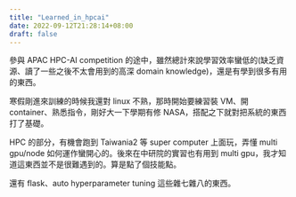 ```yaml
---
title: "Learned_in_hpcai"
date: 2022-09-12T21:28:14+08:00
draft: false
---
```


參與 APAC HPC-AI competition 的途中，雖然總計來說學習效率蠻低的(缺乏資源、讀了一些之後不太會用到的高深 domain knowledge)，還是有學到很多有用的東西。

寒假剛進來訓練的時候我還對 linux 不熟，那時開始要練習裝 VM、開 container、熟悉指令，剛好大一下學期有修 NASA，搭配之下就對把系統的東西打了基礎。

HPC 的部分，有機會跑到 Taiwania2 等 super computer 上面玩，弄懂 multi gpu/node 如何運作蠻開心的。後來在中研院的實習也有用到 multi gpu，我才知道這東西並不是很難遇到的。算是點了個技能點。

還有 flask、auto hyperparameter tuning 這些雜七雜八的東西。